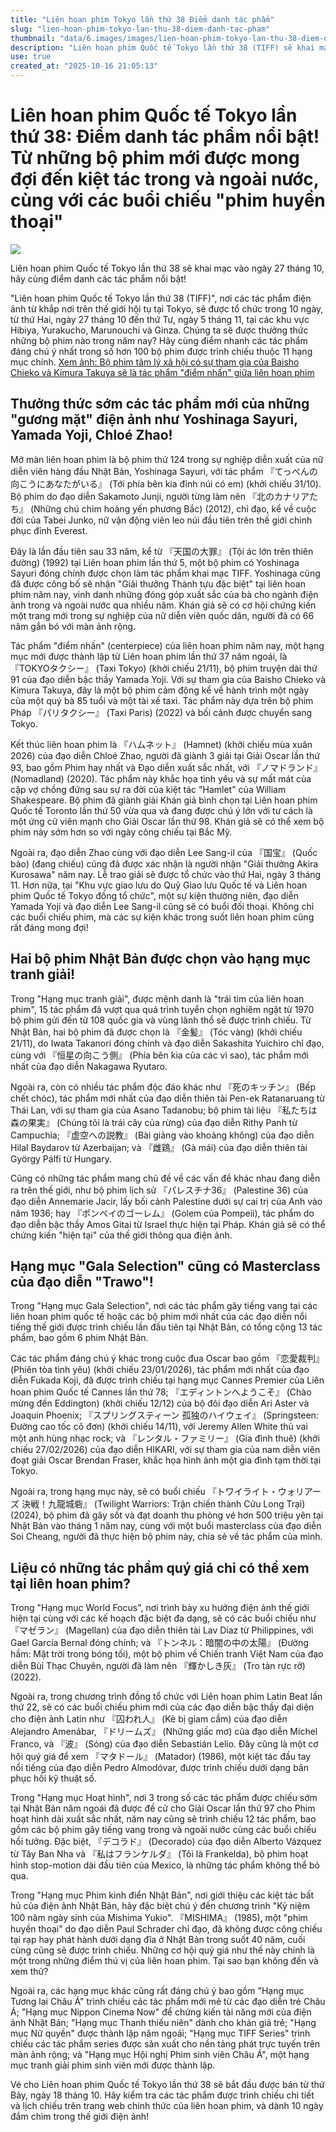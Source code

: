 ```yaml
---
title: "Liên hoan phim Tokyo lần thứ 38 Điểm danh tác phẩm"
slug: "lien-hoan-phim-tokyo-lan-thu-38-diem-danh-tac-pham"
thumbnail: "data/6.images/images/lien-hoan-phim-tokyo-lan-thu-38-diem-danh-tac-pham.webp"
description: "Liên hoan phim Quốc tế Tokyo lần thứ 38 (TIFF) sẽ khai mạc vào ngày 27/10, mang đến hơn 100 tác phẩm điện ảnh đáng chú ý. Từ các bộ phim bom tấn sắp ra mắt, tác phẩm nghệ thuật trong và ngoài nước đến những bộ phim kinh điển và cả 'phim huyền thoại', sự kiện hứa hẹn nhiều trải nghiệm điện ảnh độc đáo."
use: true
created_at: "2025-10-16 21:05:13"
---
```


# Liên hoan phim Quốc tế Tokyo lần thứ 38: Điểm danh tác phẩm nổi bật! Từ những bộ phim mới được mong đợi đến kiệt tác trong và ngoài nước, cùng với các buổi chiếu "phim huyền thoại"

![](/images/20251016-01299804-mvwalk-000-1-view.webp)

Liên hoan phim Quốc tế Tokyo lần thứ 38 sẽ khai mạc vào ngày 27 tháng 10, hãy cùng điểm danh các tác phẩm nổi bật!

"Liên hoan phim Quốc tế Tokyo lần thứ 38 (TIFF)", nơi các tác phẩm điện ảnh từ khắp nơi trên thế giới hội tụ tại Tokyo, sẽ được tổ chức trong 10 ngày, từ thứ Hai, ngày 27 tháng 10 đến thứ Tư, ngày 5 tháng 11, tại các khu vực Hibiya, Yurakucho, Marunouchi và Ginza. Chúng ta sẽ được thưởng thức những bộ phim nào trong năm nay? Hãy cùng điểm nhanh các tác phẩm đáng chú ý nhất trong số hơn 100 bộ phim được trình chiếu thuộc 11 hạng mục chính.
[Xem ảnh: Bộ phim tâm lý xã hội có sự tham gia của Baisho Chieko và Kimura Takuya sẽ là tác phẩm "điểm nhấn" giữa liên hoan phim](https://press.moviewalker.jp/news/article/1299804/image15480661/?utm_source=news.yahoo.co.jp&utm_medium=referral&utm_campaign=related_link&utm_content=1299804)

## Thưởng thức sớm các tác phẩm mới của những "gương mặt" điện ảnh như Yoshinaga Sayuri, Yamada Yoji, Chloé Zhao!

Mở màn liên hoan phim là bộ phim thứ 124 trong sự nghiệp diễn xuất của nữ diễn viên hàng đầu Nhật Bản, Yoshinaga Sayuri, với tác phẩm 『てっぺんの向こうにあなたがいる』 (Tới phía bên kia đỉnh núi có em) (khởi chiếu 31/10). Bộ phim do đạo diễn Sakamoto Junji, người từng làm nên 『北のカナリアたち』 (Những chú chim hoàng yến phương Bắc) (2012), chỉ đạo, kể về cuộc đời của Tabei Junko, nữ vận động viên leo núi đầu tiên trên thế giới chinh phục đỉnh Everest.

Đây là lần đầu tiên sau 33 năm, kể từ 『天国の大罪』 (Tội ác lớn trên thiên đường) (1992) tại Liên hoan phim lần thứ 5, một bộ phim có Yoshinaga Sayuri đóng chính được chọn làm tác phẩm khai mạc TIFF. Yoshinaga cũng đã được công bố sẽ nhận "Giải thưởng Thành tựu đặc biệt" tại liên hoan phim năm nay, vinh danh những đóng góp xuất sắc của bà cho ngành điện ảnh trong và ngoài nước qua nhiều năm. Khán giả sẽ có cơ hội chứng kiến một trang mới trong sự nghiệp của nữ diễn viên quốc dân, người đã có 66 năm gắn bó với màn ảnh rộng.

Tác phẩm "điểm nhấn" (centerpiece) của liên hoan phim năm nay, một hạng mục mới được thành lập từ Liên hoan phim lần thứ 37 năm ngoái, là 『TOKYOタクシー』 (Taxi Tokyo) (khởi chiếu 21/11), bộ phim truyện dài thứ 91 của đạo diễn bậc thầy Yamada Yoji. Với sự tham gia của Baisho Chieko và Kimura Takuya, đây là một bộ phim cảm động kể về hành trình một ngày của một quý bà 85 tuổi và một tài xế taxi. Tác phẩm này dựa trên bộ phim Pháp 『パリタクシー』 (Taxi Paris) (2022) và bối cảnh được chuyển sang Tokyo.

Kết thúc liên hoan phim là 『ハムネット』 (Hamnet) (khởi chiếu mùa xuân 2026) của đạo diễn Chloé Zhao, người đã giành 3 giải tại Giải Oscar lần thứ 93, bao gồm Phim hay nhất và Đạo diễn xuất sắc nhất, với 『ノマドランド』 (Nomadland) (2020). Tác phẩm này khắc họa tình yêu và sự mất mát của cặp vợ chồng đứng sau sự ra đời của kiệt tác "Hamlet" của William Shakespeare. Bộ phim đã giành giải Khán giả bình chọn tại Liên hoan phim Quốc tế Toronto lần thứ 50 vừa qua và đang được chú ý lớn với tư cách là một ứng cử viên mạnh cho Giải Oscar lần thứ 98. Khán giả sẽ có thể xem bộ phim này sớm hơn so với ngày công chiếu tại Bắc Mỹ.

Ngoài ra, đạo diễn Zhao cùng với đạo diễn Lee Sang-il của 『国宝』 (Quốc bảo) (đang chiếu) cũng đã được xác nhận là người nhận "Giải thưởng Akira Kurosawa" năm nay. Lễ trao giải sẽ được tổ chức vào thứ Hai, ngày 3 tháng 11. Hơn nữa, tại "Khu vực giao lưu do Quỹ Giao lưu Quốc tế và Liên hoan phim Quốc tế Tokyo đồng tổ chức", một sự kiện thường niên, đạo diễn Yamada Yoji và đạo diễn Lee Sang-il cũng sẽ có buổi đối thoại. Không chỉ các buổi chiếu phim, mà các sự kiện khác trong suốt liên hoan phim cũng rất đáng mong đợi!

## Hai bộ phim Nhật Bản được chọn vào hạng mục tranh giải!

Trong "Hạng mục tranh giải", được mệnh danh là "trái tim của liên hoan phim", 15 tác phẩm đã vượt qua quá trình tuyển chọn nghiêm ngặt từ 1970 bộ phim gửi đến từ 108 quốc gia và vùng lãnh thổ sẽ được trình chiếu. Từ Nhật Bản, hai bộ phim đã được chọn là 『金髪』 (Tóc vàng) (khởi chiếu 21/11), do Iwata Takanori đóng chính và đạo diễn Sakashita Yuichiro chỉ đạo, cùng với 『恒星の向こう側』 (Phía bên kia của các vì sao), tác phẩm mới nhất của đạo diễn Nakagawa Ryutaro.

Ngoài ra, còn có nhiều tác phẩm độc đáo khác như 『死のキッチン』 (Bếp chết chóc), tác phẩm mới nhất của đạo diễn thiên tài Pen-ek Ratanaruang từ Thái Lan, với sự tham gia của Asano Tadanobu; bộ phim tài liệu 『私たちは森の果実』 (Chúng tôi là trái cây của rừng) của đạo diễn Rithy Panh từ Campuchia; 『虚空への説教』 (Bài giảng vào khoảng không) của đạo diễn Hilal Baydarov từ Azerbaijan; và 『雌鶏』 (Gà mái) của đạo diễn thiên tài György Pálfi từ Hungary.

Cũng có những tác phẩm mang chủ đề về các vấn đề khác nhau đang diễn ra trên thế giới, như bộ phim lịch sử 『パレスチナ36』 (Palestine 36) của đạo diễn Annemarie Jacir, lấy bối cảnh Palestine dưới sự cai trị của Anh vào năm 1936; hay 『ポンペイのゴーレム』 (Golem của Pompeii), tác phẩm do đạo diễn bậc thầy Amos Gitai từ Israel thực hiện tại Pháp. Khán giả sẽ có thể chứng kiến "hiện tại" của thế giới thông qua điện ảnh.

## Hạng mục "Gala Selection" cũng có Masterclass của đạo diễn "Trawo"!

Trong "Hạng mục Gala Selection", nơi các tác phẩm gây tiếng vang tại các liên hoan phim quốc tế hoặc các bộ phim mới nhất của các đạo diễn nổi tiếng thế giới được trình chiếu lần đầu tiên tại Nhật Bản, có tổng cộng 13 tác phẩm, bao gồm 6 phim Nhật Bản.

Các tác phẩm đáng chú ý khác trong cuộc đua Oscar bao gồm 『恋愛裁判』 (Phiên tòa tình yêu) (khởi chiếu 23/01/2026), tác phẩm mới nhất của đạo diễn Fukada Koji, đã được trình chiếu tại hạng mục Cannes Premier của Liên hoan phim Quốc tế Cannes lần thứ 78; 『エディントンへようこそ』 (Chào mừng đến Eddington) (khởi chiếu 12/12) của bộ đôi đạo diễn Ari Aster và Joaquin Phoenix; 『スプリングスティーン 孤独のハイウェイ』 (Springsteen: Đường cao tốc cô đơn) (khởi chiếu 14/11), với Jeremy Allen White thủ vai một anh hùng nhạc rock; và 『レンタル・ファミリー』 (Gia đình thuê) (khởi chiếu 27/02/2026) của đạo diễn HIKARI, với sự tham gia của nam diễn viên đoạt giải Oscar Brendan Fraser, khắc họa hình ảnh một gia đình tạm thời tại Tokyo.

Ngoài ra, trong hạng mục này, sẽ có buổi chiếu 『トワイライト・ウォリアーズ 決戦！九龍城砦』 (Twilight Warriors: Trận chiến thành Cửu Long Trại) (2024), bộ phim đã gây sốt và đạt doanh thu phòng vé hơn 500 triệu yên tại Nhật Bản vào tháng 1 năm nay, cùng với một buổi masterclass của đạo diễn Soi Cheang, người đã thực hiện bộ phim này, chia sẻ về tác phẩm của mình.

## Liệu có những tác phẩm quý giá chỉ có thể xem tại liên hoan phim?

Trong "Hạng mục World Focus", nơi trình bày xu hướng điện ảnh thế giới hiện tại cùng với các kế hoạch đặc biệt đa dạng, sẽ có các buổi chiếu như 『マゼラン』 (Magellan) của đạo diễn thiên tài Lav Diaz từ Philippines, với Gael García Bernal đóng chính; và 『トンネル：暗闇の中の太陽』 (Đường hầm: Mặt trời trong bóng tối), một bộ phim về Chiến tranh Việt Nam của đạo diễn Bùi Thạc Chuyên, người đã làm nên 『輝かしき灰』 (Tro tàn rực rỡ) (2022).

Ngoài ra, trong chương trình đồng tổ chức với Liên hoan phim Latin Beat lần thứ 22, sẽ có các buổi chiếu phim mới của các đạo diễn bậc thầy đại diện cho điện ảnh Latin như 『囚われ人』 (Kẻ bị giam cầm) của đạo diễn Alejandro Amenábar, 『ドリームズ』 (Những giấc mơ) của đạo diễn Michel Franco, và 『波』 (Sóng) của đạo diễn Sebastián Lelio. Đây cũng là một cơ hội quý giá để xem 『マタドール』 (Matador) (1986), một kiệt tác đầu tay nổi tiếng của đạo diễn Pedro Almodóvar, được trình chiếu dưới dạng bản phục hồi kỹ thuật số.

Trong "Hạng mục Hoạt hình", nơi 3 trong số các tác phẩm được chiếu sớm tại Nhật Bản năm ngoái đã được đề cử cho Giải Oscar lần thứ 97 cho Phim hoạt hình dài xuất sắc nhất, năm nay cũng sẽ trình chiếu 12 tác phẩm, bao gồm các bộ phim gây tiếng vang trong và ngoài nước cùng các buổi chiếu hồi tưởng. Đặc biệt, 『デコラド』 (Decorado) của đạo diễn Alberto Vázquez từ Tây Ban Nha và 『私はフランケルダ』 (Tôi là Frankelda), bộ phim hoạt hình stop-motion dài đầu tiên của Mexico, là những tác phẩm không thể bỏ qua.

Trong "Hạng mục Phim kinh điển Nhật Bản", nơi giới thiệu các kiệt tác bất hủ của điện ảnh Nhật Bản, hãy đặc biệt chú ý đến chương trình "Kỷ niệm 100 năm ngày sinh của Mishima Yukio". 『MISHIMA』 (1985), một "phim huyền thoại" do đạo diễn Paul Schrader chỉ đạo, đã không được công chiếu tại rạp hay phát hành dưới dạng đĩa ở Nhật Bản trong suốt 40 năm, cuối cùng cũng sẽ được trình chiếu. Những cơ hội quý giá như thế này chính là một trong những điểm thú vị của liên hoan phim. Tại sao bạn không đến và xem thử?

Ngoài ra, các hạng mục khác cũng rất đáng chú ý bao gồm "Hạng mục Tương lai Châu Á" trình chiếu các tác phẩm mới mẻ từ các đạo diễn trẻ Châu Á; "Hạng mục Nippon Cinema Now" để chứng kiến tài năng mới của điện ảnh Nhật Bản; "Hạng mục Thanh thiếu niên" dành cho khán giả trẻ; "Hạng mục Nữ quyền" được thành lập năm ngoái; "Hạng mục TIFF Series" trình chiếu các tác phẩm series được sản xuất cho nền tảng phát trực tuyến trên màn ảnh rộng; và "Hạng mục Hội nghị Phim sinh viên Châu Á", một hạng mục tranh giải phim sinh viên mới được thành lập.

Vé cho Liên hoan phim Quốc tế Tokyo lần thứ 38 sẽ bắt đầu được bán từ thứ Bảy, ngày 18 tháng 10. Hãy kiểm tra các tác phẩm được trình chiếu chi tiết và lịch chiếu trên trang web chính thức của liên hoan phim, và dành 10 ngày đắm chìm trong thế giới điện ảnh!